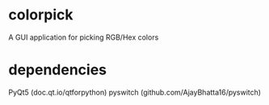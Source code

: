 # colorpick
A GUI application for picking RGB/Hex colors

# dependencies
PyQt5 (doc.qt.io/qtforpython)
pyswitch (github.com/AjayBhatta16/pyswitch)
